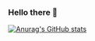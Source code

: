 
### Hello there 👋


[![Anurag's GitHub stats](https://github-readme-stats.vercel.app/api?username=dawidPoznanski)](https://github.com/anuraghazra/github-readme-stats)

